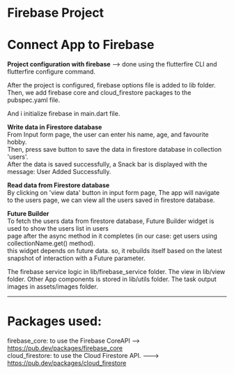 # Firebase Project

# Connect App to Firebase

**Project configuration with firebase** --> done using the flutterfire CLI and flutterfire configure
command.

After the project is configured, firebase options file is added to lib folder.
Then, we add firebase core and cloud_firestore packages to the pubspec.yaml file.

And i initialize firebase in main.dart file.

**Write data in Firestore database**                                             
From Input form page, the user can enter his name, age, and favourite hobby.                                         
Then, press save button to save the data in firestore database in collection 'users'.                                             
After the data is saved successfully, a Snack bar is displayed with the message: User Added
Successfully.                                    

**Read data from Firestore database**                                                     
By clicking on 'view data' button in input form page, The app will navigate to the users page, we
can view all the users saved in firestore database.                                                      
                                            
**Future Builder**                                                                                    
To fetch the users data from firestore database, Future Builder widget is used to show the users list in users                       
page after the async method in it completes (in our case: get users using collectionName.get() method).                                         
this widget depends on future data. so, it rebuilds itself based on the latest snapshot of interaction with a Future parameter.                                                   
                                                       
The firebase service logic in lib/firebase_service folder.
The view in lib/view folder.
Other App components is stored in lib/utils folder.
The task output images in assets/images folder.

---------------------------------------

# Packages used:

firebase_core: to use the Firebase CoreAPI --> https://pub.dev/packages/firebase_core                                                                                             
cloud_firestore: to use the Cloud Firestore API. ---> https://pub.dev/packages/cloud_firestore
